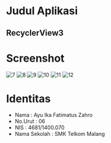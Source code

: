 # Judul Aplikasi
## RecyclerView3

# Screenshot
![7](https://cloud.githubusercontent.com/assets/22068394/21757988/4a93e276-d669-11e6-8d58-012d34ee377c.PNG)
![8](https://cloud.githubusercontent.com/assets/22068394/21757993/4c15d14a-d669-11e6-92bd-80e1301f9cc1.PNG)
![9](https://cloud.githubusercontent.com/assets/22068394/21757991/4ab051b8-d669-11e6-99b7-8b4ce917a20d.PNG)
![10](https://cloud.githubusercontent.com/assets/22068394/21757987/4a8e794e-d669-11e6-9b57-9bb4f61a4ac1.PNG)
![11](https://cloud.githubusercontent.com/assets/22068394/21757989/4a9f4436-d669-11e6-8eaa-67c41fd38f0a.PNG)
![12](https://cloud.githubusercontent.com/assets/22068394/21757990/4aaf83a0-d669-11e6-9257-0bf9775b8265.PNG)

# Identitas
- Nama          : Ayu Ika Fatimatus Zahro
- No.Urut       : 06
- NIS           : 4681/1400.070 
- Nama Sekolah  : SMK Telkom Malang

